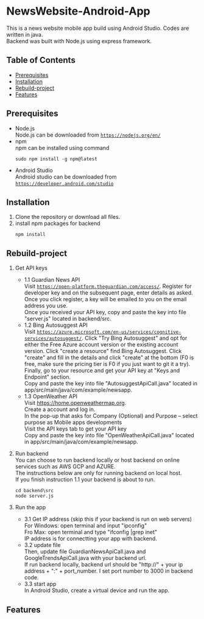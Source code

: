 # NewsWebsite-Android-App
This is a news website mobile app build using Android Studio.
Codes are written in java.  
Backend was built with Node.js using express framework.   

## Table of Contents
- [Prerequisites](#Prerequisites)
- [Installation](#Installation)
- [Rebuild-project](#Rebuild-project)
- [Features](#Features)

## Prerequisites
- Node.js  
Node.js can be downloaded from <a href="https://nodejs.org/en/">`https://nodejs.org/en/`</a>  
- npm  
    npm can be installed using command
    ```
    sudo npm install -g npm@latest
    ```
- Android Studio  
Android studio can be downloaded from <a href="https://developer.android.com/studio">`https://developer.android.com/studio`</a>

## Installation
1. Clone the repository or download all files.
2. install npm packages for backend
    ```
    npm install 
    ```

## Rebuild-project 
1. Get API keys
	- 1.1 Guardian News API  
    Visit <a href="https://open-platform.theguardian.com/access/">`https://open-platform.theguardian.com/access/`</a>. Register for developer key and on the subsequent page, enter details as asked. Once you click register, a key will be emailed to you on the email address you use.  
    Once you received your API key, copy and paste the key into file "server.js" located in backend/src.
    - 1.2 Bing Autosuggest API  
    Visit <a href="https://azure.microsoft.com/en-us/services/cognitive-services/autosuggest/">`https://azure.microsoft.com/en-us/services/cognitive-services/autosuggest/`</a>. Click "Try Bing Autosuggest" and opt for either the Free Azure account version or the existing account version. Click "create a resource" find Bing Autosuggest. Click "create" and fill in the details and click "create" at the bottom (F0 is free, make sure the pricing tier is F0 if you just want to git it a try). Finally, go to your resource and get your API key at "Keys and Endpoint" section.  
    Copy and paste the key into file "AutosuggestApiCall.java" located in app/src/main/java/com/example/newsapp.
    - 1.3 OpenWeather API  
    Visit <a href="https://home.openweathermap.org">https://home.openweathermap.org</a>.  
    Create a account and log in.  
    In the pop-up that asks for Company (Optional) and Purpose – select purpose as Mobile apps developments  
    Visit the API keys tab to get your API key  
    Copy and paste the key into file "OpenWeatherApiCall.java" located in app/src/main/java/com/example/newsapp.

2. Run backend  
You can choose to run backend locally or host backend on online services such as AWS GCP and AZURE.  
The instructions below are only for running backend on local host.  
If you finish instruction 1.1 your backend is about to run.
    ```
    cd backend\src
    node server.js
    ```

3. Run the app  
    - 3.1 Get IP address (skip this if your backend is run on web servers)  
    For Windows: open terminal and input "ipconfig"  
    Fro Max: open terminal and type "ifconfig |grep inet"  
    IP address is for connectting your app with backend.    
    - 3.2 update file  
    Then, update file GuardianNewsApiCall.java and GoogleTrendsApiCall.java with your backend url.  
    If run backend locally, backend url should be "http://" + your ip address + ":" + port_number. I set port number to 3000 in backend code.
    - 3.3 start app  
    In Android Studio, create a virtual device and run the app.

## Features
